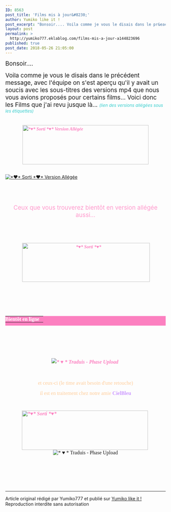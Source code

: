 ```yaml
---
ID: 8563
post_title: 'Films mis à jour&#8230;'
author: Yumiko like it !
post_excerpt: "Bonsoir.... Voila comme je vous le disais dans le pr&eacute;c&eacute;dent message, avec l'&eacute;quipe on s'est aper&ccedil;u qu'il y avait un soucis avec les sous-titres des versions mp4 que nous vous avions propos&eacute;s pour certains films... Voici donc les Films que j'ai revu jusque l&agrave;... (lien des versions all&eacute;g&eacute;es..."
layout: post
permalink: >
  http://yumiko777.eklablog.com/films-mis-a-jour-a144823696
published: true
post_date: 2018-05-26 21:05:00
---
```

<p><span style="font-size: 14pt;">Bonsoir....</span></p>
<p><span style="font-size: 14pt;">Voila comme je vous le disais dans le pr&eacute;c&eacute;dent message, avec l'&eacute;quipe on s'est aper&ccedil;u qu'il y avait un soucis avec les sous-titres des versions mp4 que nous vous avions propos&eacute;s pour certains films... Voici donc les Films que j'ai revu jusque l&agrave;... <span style="color: #33cccc; font-size: 10pt;"><em>(lien des versions all&eacute;g&eacute;es sous les &eacute;tiquettes)</em></span></span></p>
<p><span style="box-sizing: content-box; caret-color: #999999; color: #999999; font-family: 'Palatino Linotype', 'Book Antiqua', Palatino, serif; font-size: 18.66666603088379px;">&nbsp;&nbsp;</span><span style="caret-color: #999999; color: #999999; font-family: 'Palatino Linotype', 'Book Antiqua', Palatino, serif; font-size: 14px;">&nbsp;&nbsp;</span><a style="box-sizing: content-box; background-color: transparent; color: #fc80c0; text-decoration: none; font-weight: bold; font-style: italic; font-variant-ligatures: normal; font-variant-east-asian: normal; font-variant-position: normal; line-height: 21px; font-family: 'Palatino Linotype', 'Book Antiqua', Palatino, serif; font-size: 14px;" href="https://uptobox.com/n7fhbtxq7ooh"><img style="box-sizing: content-box; border: 0px; vertical-align: middle; display: block; margin-left: auto; margin-right: auto; border-width: 0px;" src="https://united-subs.dearclouds.com/wp-content/uploads/2018/05/adfe1bd9ab787f08ec380d5942d5cbc9.jpg" alt="*&hearts;* Sorti *&hearts;* Version All&eacute;g&eacute;e" width="396" height="123"/></a></p>
<p>&nbsp;<a href="https://uptobox.com/bdcsqcm21sk8"><img style="box-sizing: content-box; border: 0px; vertical-align: middle; display: block; margin-left: auto; margin-right: auto; border-width: 0px;" src="http://ekladata.com/DnCynAOEM1dPBttqoYL0i7zKBA8@392x123.png" alt="*&hearts;* Sorti *&hearts;* Version All&eacute;g&eacute;e"/></a></p>
<p>&nbsp;</p>
<p>&nbsp;</p>
<p style="text-align: center;"><span style="font-size: 14pt; color: #ff99cc;">Ceux que vous trouverez bient&ocirc;t en version all&eacute;g&eacute;e aussi...</span></p>
<p>&nbsp;</p>
<p>&nbsp;</p>
<p style="text-align: center;"><span style="box-sizing: content-box; font-family: -webkit-standard; font-size: medium;"><span style="caret-color: #999999; color: #999999; font-family: 'Palatino Linotype', 'Book Antiqua', Palatino, serif; font-size: 14px;">&nbsp;</span><a style="box-sizing: content-box; background-color: transparent; color: #fc80c0; text-decoration: none; font-weight: bold; font-style: italic; font-variant-ligatures: normal; font-variant-east-asian: normal; font-variant-position: normal; line-height: 21px; font-size: 14px;" href="http://yumiko777.eklablog.com/film-detective-dee-2010-p1363432"><img style="box-sizing: content-box; border: 0px; vertical-align: middle;" src="http://ekladata.com/OkAA9HCnFbW7A7aj4ebBLWr5oTQ@401x122.png" alt="*&hearts;* Sorti *&hearts;*" width="401" height="122"/></a></span></p>
<p style="text-align: center;">&nbsp;</p>
<p style="text-align: center;">&nbsp;</p>
<p style="text-align: center;">&nbsp;</p>
<table style="box-sizing: content-box; border-spacing: 0px; border-collapse: collapse; max-width: 100%; background-color: #fc80c0; font-family: 'Palatino Linotype', 'Book Antiqua', Palatino, serif; font-size: 14px; color: #999999; height: 30px; border-color: #d1b606;" width="960" height="21">
<tbody style="box-sizing: content-box;">
<tr style="box-sizing: content-box;">
<td style="box-sizing: content-box; padding: 0px; text-align: center;"><span style="box-sizing: content-box; font-size: 12pt; color: #ffffff;"><strong style="box-sizing: content-box;">Bient&ocirc;t en ligne &nbsp;&nbsp;</strong></span></td>
</tr>
</tbody>
</table>
<p style="box-sizing: content-box; margin: 0px 0px 10px; font-family: 'Palatino Linotype', 'Book Antiqua', Palatino, serif; font-size: 14px; color: #999999;"><span style="box-sizing: content-box;">&nbsp;</span>&nbsp;&nbsp;</p>
<p style="box-sizing: content-box; margin: 0px 0px 10px; font-family: 'Palatino Linotype', 'Book Antiqua', Palatino, serif; font-size: 14px; color: #999999;">&nbsp;</p>
<p style="text-align: center;"><span style="box-sizing: content-box; font-family: -webkit-standard; font-size: medium;"><span style="box-sizing: content-box; font-family: 'Palatino Linotype', 'Book Antiqua', Palatino, serif; font-size: 14px; text-align: left; caret-color: #999999; color: #999999;">&nbsp;&nbsp;</span><span style="box-sizing: content-box; text-align: left;">&nbsp;</span></span></p>
<p style="text-align: center;"><span style="box-sizing: content-box; font-family: -webkit-standard; font-size: medium;"><span style="box-sizing: content-box; text-align: left;"><a style="box-sizing: content-box; background-color: transparent; color: #fc80c0; text-decoration: none; font-weight: bold; font-style: italic; font-variant-ligatures: normal; font-variant-east-asian: normal; font-variant-position: normal; line-height: 24px;" href="http://yumiko777.eklablog.com/film-the-grandmaster-p1364304"><img style="box-sizing: content-box; border: 0px; vertical-align: middle;" src="http://ekladata.com/nA-xoWasMELzC8eYUgySxS0Xc4U@405x123.png" alt=" * &hearts; * Traduis - Phase Upload "/></a></span><span style="caret-color: #d5d4d7; color: #d5d4d7; font-family: 'Palatino Linotype', 'Book Antiqua', Palatino, serif; font-size: 14px; text-align: left;">&nbsp;</span></span></p>
<p style="text-align: center;">&nbsp;</p>
<p style="text-align: center;"><span style="box-sizing: content-box; font-family: -webkit-standard; font-size: 12pt; color: #ffcc99;"><span style="font-family: -webkit-standard;">et&nbsp;ceux-ci (le time avait besoin d'une retouche) </span></span></p>
<p style="text-align: center;"><span style="box-sizing: content-box; font-family: -webkit-standard; font-size: 12pt; color: #ffcc99;"><span style="font-family: -webkit-standard;">il est en traitement chez notre amie <strong><span style="color: #cc99ff;">CielBleu</span></strong></span></span></p>
<p style="text-align: center;">&nbsp;</p>
<p style="text-align: center;"><span style="box-sizing: content-box; font-family: -webkit-standard; font-size: medium;"><a style="box-sizing: content-box; background-color: transparent; color: #fc80c0; text-decoration: none; font-weight: bold; font-style: italic; font-variant-ligatures: normal; font-variant-east-asian: normal; font-variant-position: normal; line-height: 16.5px; text-align: left; font-family: -webkit-standard;" href="http://yumiko777.eklablog.com/film-my-sassy-hubby-2012-p1364300"><img style="box-sizing: content-box; border: 0px; vertical-align: middle;" src="http://ekladata.com/yIRXXMeHeStjiHvP-DIA30I_lio@396x123.png" alt="*&hearts;* Sorti *&hearts;*" width="396" height="123"/></a><span style="font-family: -webkit-standard; font-size: medium;">&nbsp;<img style="box-sizing: content-box; border: 0px; vertical-align: middle;" src="http://ekladata.com/gM3jRQEi6WUD_eXad7Sm13Rzz-w@400x123.png" alt=" * &hearts; * Traduis - Phase Upload"/></span></span></p>
<p><span style="box-sizing: content-box; font-family: -webkit-standard; font-size: medium;">&nbsp;</span></p><br /><br /><br /><hr />Article original rédigé par Yumiko777 et publié sur <a href="http://yumiko777.eklablog.com/">Yumiko like it !</a> <br /> Reproduction interdite sans autorisation